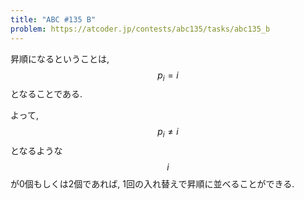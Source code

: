 ```yaml
---
title: "ABC #135 B"
problem: https://atcoder.jp/contests/abc135/tasks/abc135_b
---
```

昇順になるということは, $$ p_i = i $$ となることである.

よって, $$ p_i \neq i $$ となるような $$ i $$ が0個もしくは2個であれば, 1回の入れ替えで昇順に並べることができる.
